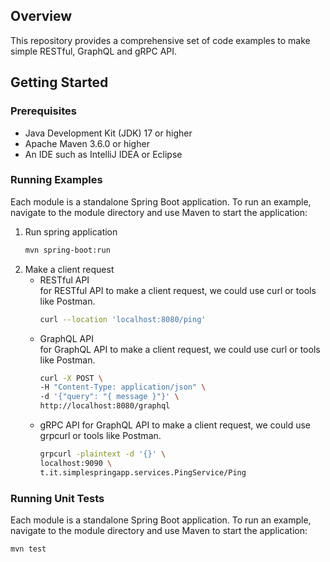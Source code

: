 ## Overview

This repository provides a comprehensive set of code examples to make simple RESTful, GraphQL and gRPC API.

## Getting Started

### Prerequisites

- Java Development Kit (JDK) 17 or higher
- Apache Maven 3.6.0 or higher
- An IDE such as IntelliJ IDEA or Eclipse

### Running Examples

Each module is a standalone Spring Boot application. To run an example, navigate to the module directory and use Maven to start the application:
1. Run spring application
   ```sh
   mvn spring-boot:run
   ```
2. Make a client request
   * RESTful API\
     for RESTful API to make a client request, we could use curl or tools like Postman.
      ```sh
     curl --location 'localhost:8080/ping'
     ```
   * GraphQL API\
     for GraphQL API to make a client request, we could use curl or tools like Postman.
     ```sh
     curl -X POST \
     -H "Content-Type: application/json" \
     -d '{"query": "{ message }"}' \
     http://localhost:8080/graphql
      ```
   * gRPC API
     for GraphQL API to make a client request, we could use grpcurl or tools like Postman.
     ```sh
     grpcurl -plaintext -d '{}' \
     localhost:9090 \
     t.it.simplespringapp.services.PingService/Ping
      ```
### Running Unit Tests

Each module is a standalone Spring Boot application. To run an example, navigate to the module directory and use Maven to start the application:

```sh
mvn test
```